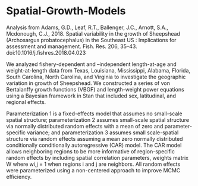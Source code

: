 # Spatial-Growth-Models
Analysis from Adams, G.D., Leaf, R.T., Ballenger, J.C., Arnott, S.A., Mcdonough, C.J., 2018. Spatial variability in the growth of Sheepshead (Archosargus probatocephalus) in the Southeast US : Implications for assessment and management. Fish. Res. 206, 35–43. doi:10.1016/j.fishres.2018.04.023

We analyzed fishery-dependent and –independent length-at-age and weight-at-length data from Texas, Louisiana, Mississippi, Alabama, Florida, South Carolina, North Carolina, and Virginia to investigate the geographic variation in growth of Sheepshead. We constructed a series of von Bertalanffy growth functions (VBGF) and length-weight power equations using a Bayesian framework in Stan that included sex, latitudinal, and regional effects. 

Parameterization 1 is a fixed-effects model that assumes no small-scale spatial structure; parameterization 2 assumes small-scale spatial structure via normally distributed random effects with a mean of zero and parameter-specific variance; and parameterization 3 assumes small scale-spatial structure via random effects assuming a mean zero normally distributed conditionally conditionally autoregressive (CAR) model. The CAR model allows neighboring regions to be more informative of region-specific random effects by including spatial correlation parameters, weights matrix W where wi,j = 1 when regions i and j are neighbors. All random effects were parameterized using a non-centered approach to improve MCMC efficiency.
